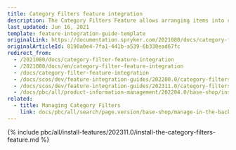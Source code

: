 ```yaml
---
title: Category Filters feature integration
description: The Category Filters Feature allows arranging items into categories and customizing filters. This guide describes how to integrate the feature into your project.
last_updated: Jun 16, 2021
template: feature-integration-guide-template
originalLink: https://documentation.spryker.com/2021080/docs/category-filter-feature-integration
originalArticleId: 8190a0e4-7fa1-441b-a539-6b330ead67fc
redirect_from:
  - /2021080/docs/category-filter-feature-integration
  - /2021080/docs/en/category-filter-feature-integration
  - /docs/category-filter-feature-integration
  - /docs/scos/dev/feature-integration-guides/202200.0/category-filters-feature-integration.html
  - /docs/scos/dev/feature-integration-guides/202311.0/category-filters-feature-integration.html
  - /docs/pbc/all/product-information-management/202204.0/base-shop/install-and-upgrade/install-features/install-the-category-filters-feature.html
related:
  - title: Managing Category Filters
    link: docs/pbc/all/search/page.version/base-shop/manage-in-the-back-office/category-filters/assign-and-deassign-filters-from-categories.html
---
```


{% include pbc/all/install-features/202311.0/install-the-category-filters-feature.md %} <!-- To edit, see /_includes/pbc/all/install-features/202311.0/install-the-category-filters-feature.md -->
